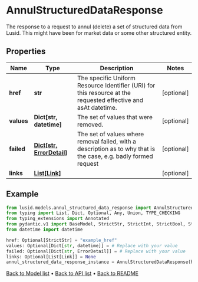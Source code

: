 # AnnulStructuredDataResponse

The response to a request to annul (delete) a set of structured data from Lusid. This might have been for market data or some other structured entity.
## Properties
Name | Type | Description | Notes
------------ | ------------- | ------------- | -------------
**href** | **str** | The specific Uniform Resource Identifier (URI) for this resource at the requested effective and asAt datetime. | [optional] 
**values** | **Dict[str, datetime]** | The set of values that were removed. | [optional] 
**failed** | [**Dict[str, ErrorDetail]**](ErrorDetail.md) | The set of values where removal failed, with a description as to why that is the case, e.g. badly formed request | [optional] 
**links** | [**List[Link]**](Link.md) |  | [optional] 
## Example

```python
from lusid.models.annul_structured_data_response import AnnulStructuredDataResponse
from typing import List, Dict, Optional, Any, Union, TYPE_CHECKING
from typing_extensions import Annotated
from pydantic.v1 import BaseModel, StrictStr, StrictInt, StrictBool, StrictFloat, StrictBytes, Field, validator, ValidationError, conlist, constr
from datetime import datetime

href: Optional[StrictStr] = "example_href"
values: Optional[Dict[str, datetime]] = # Replace with your value
failed: Optional[Dict[str, ErrorDetail]] = # Replace with your value
links: Optional[List[Link]] = None
annul_structured_data_response_instance = AnnulStructuredDataResponse(href=href, values=values, failed=failed, links=links)

```

[Back to Model list](../README.md#documentation-for-models) &#8226; [Back to API list](../README.md#documentation-for-api-endpoints) &#8226; [Back to README](../README.md)

